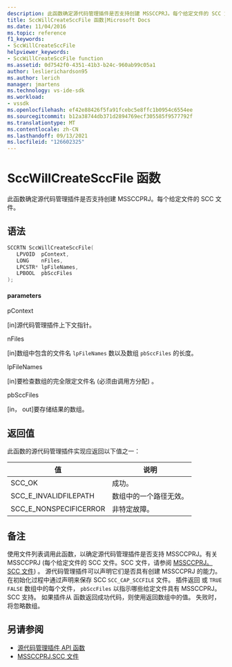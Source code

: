 ```yaml
---
description: 此函数确定源代码管理插件是否支持创建 MSSCCPRJ。每个给定文件的 SCC 文件。
title: SccWillCreateSccFile 函数|Microsoft Docs
ms.date: 11/04/2016
ms.topic: reference
f1_keywords:
- SccWillCreateSccFile
helpviewer_keywords:
- SccWillCreateSccFile function
ms.assetid: 0d7542f0-4351-41b3-b24c-960ab99c05a1
author: leslierichardson95
ms.author: lerich
manager: jmartens
ms.technology: vs-ide-sdk
ms.workload:
- vssdk
ms.openlocfilehash: ef42e88426f5fa91fcebc5e8ffc1b0954c6554ee
ms.sourcegitcommit: b12a38744db371d2894769ecf305585f9577792f
ms.translationtype: MT
ms.contentlocale: zh-CN
ms.lasthandoff: 09/13/2021
ms.locfileid: "126602325"
---
```

# <a name="sccwillcreatesccfile-function"></a>SccWillCreateSccFile 函数
此函数确定源代码管理插件是否支持创建 MSSCCPRJ。每个给定文件的 SCC 文件。

## <a name="syntax"></a>语法

```cpp
SCCRTN SccWillCreateSccFile(
   LPVOID  pContext,
   LONG    nFiles,
   LPCSTR* lpFileNames,
   LPBOOL  pbSccFiles
);
```

#### <a name="parameters"></a>parameters
 pContext

[in]源代码管理插件上下文指针。

 nFiles

[in]数组中包含的文件名 `lpFileNames` 数以及数组 `pbSccFiles` 的长度。

 lpFileNames

[in]要检查数组的完全限定文件名 (必须由调用方分配) 。

 pbSccFiles

[in， out]要存储结果的数组。

## <a name="return-value"></a>返回值
 此函数的源代码管理插件实现应返回以下值之一：

|值|说明|
|-----------|-----------------|
|SCC_OK|成功。|
|SCC_E_INVALIDFILEPATH|数组中的一个路径无效。|
|SCC_E_NONSPECIFICERROR|非特定故障。|

## <a name="remarks"></a>备注
 使用文件列表调用此函数，以确定源代码管理插件是否支持 MSSCCPRJ。有关 MSSCCPRJ (每个给定文件的 SCC 文件。SCC 文件，请参阅 [MSSCCPRJ。SCC 文件](../extensibility/mssccprj-scc-file.md)) 。 源代码管理插件可以声明它们是否具有创建 MSSCCPRJ 的能力。在初始化过程中通过声明来保存 SCC `SCC_CAP_SCCFILE` 文件。 插件返回 或 `TRUE` `FALSE` 数组中的每个文件， `pbSccFiles` 以指示哪些给定文件具有 MSSCCPRJ。SCC 支持。 如果插件从 函数返回成功代码，则使用返回数组中的值。 失败时，将忽略数组。

## <a name="see-also"></a>另请参阅
- [源代码管理插件 API 函数](../extensibility/source-control-plug-in-api-functions.md)
- [MSSCCPRJ.SCC 文件](../extensibility/mssccprj-scc-file.md)
